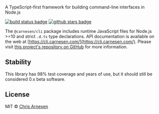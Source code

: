 A TypeScript-first framework for building command-line interfaces in Node.js

[![build status badge](https://github.com/carnesen/cli/workflows/test/badge.svg)](https://github.com/carnesen/cli/actions?query=workflow%3Atest+branch%3Amaster) [![github stars badge](https://img.shields.io/github/stars/carnesen/cli)](https://github.com/carnesen/cli)

The `@carnesen/cli` package includes runtime JavaScript files for Node.js >=10 and strict `.d.ts` type declarations. API documentation is available on the web at [https://cli.carnesen.com/](https://cli.carnesen.com/). Please visit [this project's repository on GitHub](https://github.com/carnesen/cli) for more information.

## Stability
This library has 98% test coverage and years of use, but it should still be considered 0.x beta software.

## License
MIT © [Chris Arnesen](https://www.carnesen.com)

